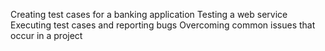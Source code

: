 Creating test cases for a banking application
Testing a web service 
Executing test cases and reporting bugs 
Overcoming common issues that occur in a project 